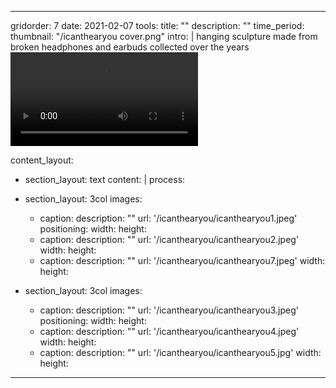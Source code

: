 ---

gridorder: 7
date: 2021-02-07
tools:
title: ""
description: ""
time_period:
thumbnail: "/icanthearyou cover.png"
intro: |
 hanging sculpture made from broken headphones and earbuds collected over the years<br>
  <video controls>Your browser does not support the &lt;video&gt; tag.
  <source src="https://youtu.be/6lL1jkT2dwk"/>
  </video>

content_layout:
  - section_layout: text
    content: |
      process:

  - section_layout: 3col
    images:
      - caption:
        description: ""
        url: '/icanthearyou/icanthearyou1.jpeg'
        positioning: 
        width:
        height:
      - caption:
        description: ""
        url: '/icanthearyou/icanthearyou2.jpeg'
        width:
        height:
      - caption:
        description: ""
        url: '/icanthearyou/icanthearyou7.jpeg'
        width:
        height:
 
  - section_layout: 3col
    images:
      - caption:
        description: ""
        url: '/icanthearyou/icanthearyou3.jpeg'
        positioning: 
        width:
        height:
      - caption:
        description: ""
        url: '/icanthearyou/icanthearyou4.jpeg'
        width:
        height:
      - caption:
        description: ""
        url: '/icanthearyou/icanthearyou5.jpg'
        width:
        height: 
---